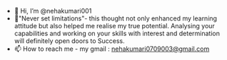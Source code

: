 - 👋 Hi, I’m @nehakumari001
- 👀"Never set limitations"- this thought not only enhanced my learning attitude but also helped me realise my true potential.
   Analysing your capabilities and working on your skills with interest and determination will definitely open doors to Success.
- 📫 How to reach me - my gmail : nehakumari0709003@gmail.com


<!---
nehakumari001/nehakumari001 is a ✨ special ✨ repository because its `README.md` (this file) appears on your GitHub profile.
You can click the Preview link to take a look at your changes.
--->
